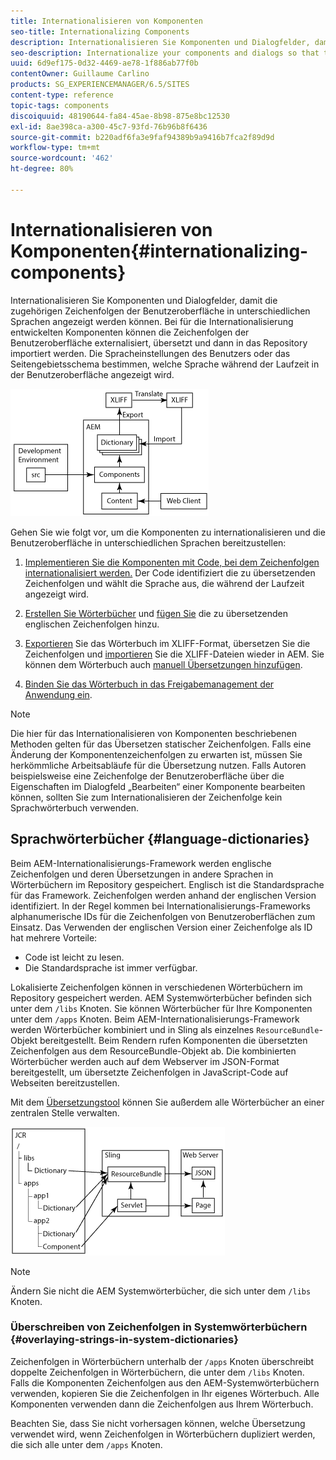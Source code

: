 ```yaml
---
title: Internationalisieren von Komponenten
seo-title: Internationalizing Components
description: Internationalisieren Sie Komponenten und Dialogfelder, damit die zugehörigen Zeichenfolgen der Benutzeroberfläche in unterschiedlichen Sprachen angezeigt werden können.
seo-description: Internationalize your components and dialogs so that their UI strings can be presented in different languages
uuid: 6d9ef175-0d32-4469-ae78-1f886ab77f0b
contentOwner: Guillaume Carlino
products: SG_EXPERIENCEMANAGER/6.5/SITES
content-type: reference
topic-tags: components
discoiquuid: 48190644-fa84-45ae-8b98-875e8bc12530
exl-id: 8ae398ca-a300-45c7-93fd-76b96b8f6436
source-git-commit: b220adf6fa3e9faf94389b9a9416b7fca2f89d9d
workflow-type: tm+mt
source-wordcount: '462'
ht-degree: 80%

---
```


# Internationalisieren von Komponenten{#internationalizing-components}

Internationalisieren Sie Komponenten und Dialogfelder, damit die zugehörigen Zeichenfolgen der Benutzeroberfläche in unterschiedlichen Sprachen angezeigt werden können. Bei für die Internationalisierung entwickelten Komponenten können die Zeichenfolgen der Benutzeroberfläche externalisiert, übersetzt und dann in das Repository importiert werden. Die Spracheinstellungen des Benutzers oder das Seitengebietsschema bestimmen, welche Sprache während der Laufzeit in der Benutzeroberfläche angezeigt wird. 

![chlimage_1-9](assets/chlimage_1-9a.png)

Gehen Sie wie folgt vor, um die Komponenten zu internationalisieren und die Benutzeroberfläche in unterschiedlichen Sprachen bereitzustellen:

1. [Implementieren Sie die Komponenten mit Code, bei dem Zeichenfolgen internationalisiert werden.](/help/sites-developing/i18n-dev.md) Der Code identifiziert die zu übersetzenden Zeichenfolgen und wählt die Sprache aus, die während der Laufzeit angezeigt wird.
1. [Erstellen Sie Wörterbücher](/help/sites-developing/i18n-translator.md#creating-a-dictionary) und [fügen Sie](/help/sites-developing/i18n-translator.md#adding-changing-and-removing-strings) die zu übersetzenden englischen Zeichenfolgen hinzu.

1. [Exportieren](/help/sites-developing/i18n-translator.md#exporting-a-dictionary) Sie das Wörterbuch im XLIFF-Format, übersetzen Sie die Zeichenfolgen und [importieren](/help/sites-developing/i18n-translator.md#importing-a-dictionary) Sie die XLIFF-Dateien wieder in AEM. Sie können dem Wörterbuch auch [manuell Übersetzungen hinzufügen](/help/sites-developing/i18n-translator.md#editing-translated-strings).

1. [Binden Sie das Wörterbuch in das Freigabemanagement der Anwendung ein](/help/sites-developing/i18n-translator.md#publishing-dictionaries).

>[!NOTE]
>
>Die hier für das Internationalisieren von Komponenten beschriebenen Methoden gelten für das Übersetzen statischer Zeichenfolgen. Falls eine Änderung der Komponentenzeichenfolgen zu erwarten ist, müssen Sie herkömmliche Arbeitsabläufe für die Übersetzung nutzen. Falls Autoren beispielsweise eine Zeichenfolge der Benutzeroberfläche über die Eigenschaften im Dialogfeld „Bearbeiten“ einer Komponente bearbeiten können, sollten Sie zum Internationalisieren der Zeichenfolge kein Sprachwörterbuch verwenden.

## Sprachwörterbücher {#language-dictionaries}

Beim AEM-Internationalisierungs-Framework werden englische Zeichenfolgen und deren Übersetzungen in andere Sprachen in Wörterbüchern im Repository gespeichert. Englisch ist die Standardsprache für das Framework. Zeichenfolgen werden anhand der englischen Version identifiziert. In der Regel kommen bei Internationalisierungs-Frameworks alphanumerische IDs für die Zeichenfolgen von Benutzeroberflächen zum Einsatz. Das Verwenden der englischen Version einer Zeichenfolge als ID hat mehrere Vorteile:

* Code ist leicht zu lesen.
* Die Standardsprache ist immer verfügbar.

Lokalisierte Zeichenfolgen können in verschiedenen Wörterbüchern im Repository gespeichert werden. AEM Systemwörterbücher befinden sich unter dem `/libs` Knoten. Sie können Wörterbücher für Ihre Komponenten unter dem `/apps` Knoten. Beim AEM-Internationalisierungs-Framework werden Wörterbücher kombiniert und in Sling als einzelnes `ResourceBundle`-Objekt bereitgestellt. Beim Rendern rufen Komponenten die übersetzten Zeichenfolgen aus dem ResourceBundle-Objekt ab. Die kombinierten Wörterbücher werden auch auf dem Webserver im JSON-Format bereitgestellt, um übersetzte Zeichenfolgen in JavaScript-Code auf Webseiten bereitzustellen.

Mit dem [Übersetzungstool](/help/sites-developing/i18n-translator.md) können Sie außerdem alle Wörterbücher an einer zentralen Stelle verwalten.

![chlimage_1-10](assets/chlimage_1-10a.png)

>[!NOTE]
>
>Ändern Sie nicht die AEM Systemwörterbücher, die sich unter dem `/libs` Knoten.

### Überschreiben von Zeichenfolgen in Systemwörterbüchern {#overlaying-strings-in-system-dictionaries}

Zeichenfolgen in Wörterbüchern unterhalb der `/apps` Knoten überschreibt doppelte Zeichenfolgen in Wörterbüchern, die unter dem `/libs` Knoten. Falls die Komponenten Zeichenfolgen aus den AEM-Systemwörterbüchern verwenden, kopieren Sie die Zeichenfolgen in Ihr eigenes Wörterbuch. Alle Komponenten verwenden dann die Zeichenfolgen aus Ihrem Wörterbuch.

Beachten Sie, dass Sie nicht vorhersagen können, welche Übersetzung verwendet wird, wenn Zeichenfolgen in Wörterbüchern dupliziert werden, die sich alle unter dem `/apps` Knoten.
